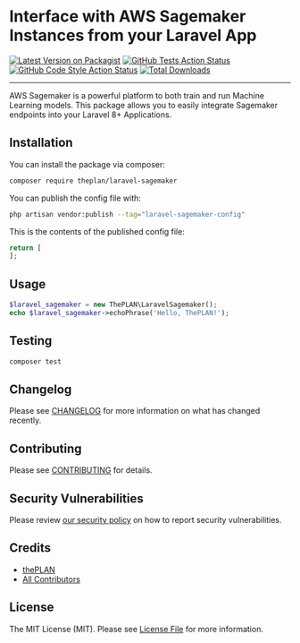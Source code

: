 # Interface with AWS Sagemaker Instances from your Laravel App

[![Latest Version on Packagist](https://img.shields.io/packagist/v/theplan/laravel-sagemaker.svg?style=flat-square)](https://packagist.org/packages/theplan/laravel-sagemaker)
[![GitHub Tests Action Status](https://img.shields.io/github/workflow/status/theplan/laravel-sagemaker/run-tests?label=tests)](https://github.com/theplan/laravel-sagemaker/actions?query=workflow%3Arun-tests+branch%3Amain)
[![GitHub Code Style Action Status](https://img.shields.io/github/workflow/status/theplan/laravel-sagemaker/Check%20&%20fix%20styling?label=code%20style)](https://github.com/theplan/laravel-sagemaker/actions?query=workflow%3A"Check+%26+fix+styling"+branch%3Amain)
[![Total Downloads](https://img.shields.io/packagist/dt/theplan/laravel-sagemaker.svg?style=flat-square)](https://packagist.org/packages/theplan/laravel-sagemaker)

---

AWS Sagemaker is a powerful platform to both train and run Machine Learning models. This package allows you to easily integrate Sagemaker endpoints into your Laravel 8+ Applications.

## Installation

You can install the package via composer:

```bash
composer require theplan/laravel-sagemaker
```

You can publish the config file with:

```bash
php artisan vendor:publish --tag="laravel-sagemaker-config"
```

This is the contents of the published config file:

```php
return [
];
```

## Usage

```php
$laravel_sagemaker = new ThePLAN\LaravelSagemaker();
echo $laravel_sagemaker->echoPhrase('Hello, ThePLAN!');
```

## Testing

```bash
composer test
```

## Changelog

Please see [CHANGELOG](CHANGELOG.md) for more information on what has changed recently.

## Contributing

Please see [CONTRIBUTING](.github/CONTRIBUTING.md) for details.

## Security Vulnerabilities

Please review [our security policy](../../security/policy) on how to report security vulnerabilities.

## Credits

-   [thePLAN](https://github.com/theplanworks)
-   [All Contributors](../../contributors)

## License

The MIT License (MIT). Please see [License File](LICENSE.md) for more information.
